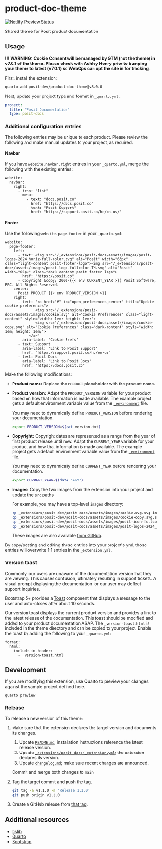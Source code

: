 # product-doc-theme

[![Netlify Preview Status](https://api.netlify.com/api/v1/badges/45bb8138-6550-47eb-8b46-d94b40c14a01/deploy-status)](https://app.netlify.com/projects/product-doc-theme/deploys)

Shared theme for Posit product documentation

## Usage

**!!! WARNING: Cookie Consent will be managed by GTM (not the theme) in v7.0.1 of the theme. Please check with Ashley Henry prior to bumping your theme to latest (v7.0.1) so WebOps can opt the site in for tracking.**

First, install the extension:

```bash
quarto add posit-dev/product-doc-theme@v8.0.0
```

Next, update your project type and format in `_quarto.yml`:

```yaml
project:
  title: "Posit Documentation"
  type: posit-docs
```

### Additional configuration entries

The following entries may be unique to each product. Please review the following and make manual updates to your project, as required.

#### Navbar

If you have `website.navbar.right` entries in your `_quarto.yml`,
merge the following with the existing entries:

```
website:
  navbar:
    right:
      - icon: "list"
        menu:
          - text: "docs.posit.co"
            href: "https://docs.posit.co"
          - text: "Posit Support"
            href: "https://support.posit.co/hc/en-us/"
```

#### Footer

Use the following `website.page-footer` in your `_quarto.yml`:

```
website:
  page-footer:
    left:
      - text: <img src="/_extensions/posit-docs/assets/images/posit-logos-2024_horiz-full-color.svg" alt="Posit" width="65px" class="light-content posit-footer-logo"><img src="/_extensions/posit-docs/assets/images/posit-logo-fullcolor-TM.svg" alt="Posit" width="65px" class="dark-content posit-footer-logo">
        href: "https://posit.co"
      - Copyright &copy; 2000-{{< env CURRENT_YEAR >}} Posit Software, PBC. All Rights Reserved.
    center: |
      Posit PRODUCT {{< env PRODUCT_VERSION >}}
    right:
      - text: '<a href="#" id="open_preferences_center" title="Update cookie preferences">
              <img src="/_extensions/posit-docs/assets/images/cookie.svg" alt="Cookie Preferences" class="light-content" style="width: 1em; height: 1em;">
              <img src="/_extensions/posit-docs/assets/images/cookie-copy.svg" alt="Cookie Preferences" class="dark-content" style="width: 1em; height: 1em;">
           </a>'
        aria-label: 'Cookie Prefs'
      - text: Support
        aria-label: 'Link to Posit Support'
        href: "https://support.posit.co/hc/en-us"
      - text: Posit Docs
        aria-label: 'Link to Posit Docs'
        href: "https://docs.posit.co"
```
        
Make the following modifications:

-   **Product name:** Replace the `PRODUCT` placeholder with the product name.

-   **Product version:** Adapt the `PRODUCT_VERSION` variable for your product
    based on how that information is made available. The example project gets
    a default environment variable value from the
    [`_environment`](https://quarto.org/docs/projects/environment.html) file.
    
    You may need to dynamically define `PRODUCT_VERSION` before rendering your
    documentation.
    
    ```bash
    export PRODUCT_VERSION=$(cat version.txt)
    ```

-   **Copyright:** Copyright dates are represented as a range from the year of
    first product release until now. Adapt the `CURRENT_YEAR` variable for
    your product and how that information is made available. The example
    project gets a default environment variable value from the
    [`_environment`](https://quarto.org/docs/projects/environment.html) file.

    You may need to dynamically define `CURRENT_YEAR` before rendering your
    documentation.
    
    ```bash
    export CURRENT_YEAR=$(date "+%Y")
    ```

-   **Images:** Copy the two images from the extension into your project and update the `src` paths.

    For example, you may have a top-level `images` directory:

    ```bash
    cp _extensions/posit-dev/posit-docs/assets/images/cookie.svg.svg images
    cp _extensions/posit-dev/posit-docs/assets/images/cookie-copy.svg.svg images
    cp _extensions/posit-dev/posit-docs/assets/images/posit-icon-fullcolor-TM.svg images
    cp _extensions/posit-dev/posit-docs/assets/images/posit-logos-2024_horiz-full-color.svg images
    ```

    These images are also available [from
    GitHub](https://github.com/posit-dev/product-doc-theme/tree/main/_extensions/posit-docs/assets/images).

By copy/pasting and editing these entries into your project's yml, those entries will overwrite 1:1 entries in the `_extension.yml`.

### Version toast

Commonly, our users are unaware of the documentation version that they are viewing. This causes confusion, ultimately resulting in support tickets. A visual prompt displaying the documentation for our user may deflect support inquiries.

Bootstrap 5+ provides a [Toast](https://getbootstrap.com/docs/5.0/components/toasts/) component that displays a message to the user and auto-closes after about 10 seconds.

Our version toast displays the current product version and provides a link to the latest release of the documentation. This toast should be modified and added to your product documentation ASAP. The `_version-toast.html` is included in the theme directory and can be copied to your project. Enable the toast by adding the following to your `_quarto.yml`:

```
format:
  html:
    include-in-header: 
      - _version-toast.html
```

## Development

If you are modifying this extension, use Quarto to preview your changes
against the sample project defined here.

```bash
quarto preview
```

### Release

To release a new version of this theme:

1.  Make sure that the extension declares the target version and documents its
    changes.

    1.  Update
        [`README.md`](https://github.com/posit-dev/product-doc-theme/blob/main/README.md);
        installation instructions reference the latest release version.
    1.  Update
        [`_extensions/posit-docs/_extension.yml`](https://github.com/posit-dev/product-doc-theme/blob/main/_extensions/posit-docs/_extension.yml);
        the extension declares its version.
    1.  Update
        [`changelog.md`](https://github.com/posit-dev/product-doc-theme/blob/main/changelog.md);
        make sure recent changes are announced.

    Commit and merge both changes to `main`.

2.  Tag the target commit and push the tag.

    ```bash
    git tag -a v1.1.0 -m 'Release 1.1.0'
    git push origin v1.1.0
    ```

3.  Create a GitHub release from [that tag](https://github.com/posit-dev/product-doc-theme/tags).


## Additional resources

- [bslib](https://github.com/rstudio/bslib/)
- [Quarto](https://quarto.org/)
- [Bootstrap](https://getbootstrap.com/docs/5.0/getting-started/introduction/)
